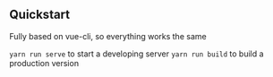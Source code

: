 ## Quickstart

Fully based on vue-cli, so everything works the same

`yarn run serve` to start a developing server
`yarn run build` to build a production version